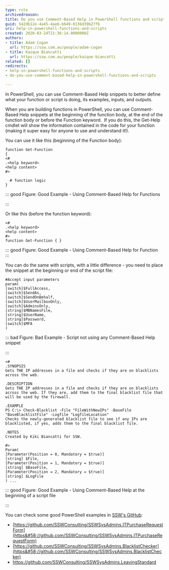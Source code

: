```yaml
---
type: rule
archivedreason: 
title: Do you use Comment-Based Help in PowerShell functions and scripts?
guid: 542db12e-4a45-4ae6-b649-0136d39b27f6
uri: help-in-powershell-functions-and-scripts
created: 2020-03-24T21:36:14.0000000Z
authors:
- title: Adam Cogan
  url: https://ssw.com.au/people/adam-cogan
- title: Kaique Biancatti
  url: https://ssw.com.au/people/kaique-biancatti
related: []
redirects:
- help-in-powershell-functions-and-scripts
- do-you-use-comment-based-help-in-powershell-functions-and-scripts

---
```


In PowerShell, you can use Comment-Based Help snippets to better define what your function or script is doing, its examples, inputs, and outputs.

When you are building functions in PowerShell, you can use Comment-Based Help snippets at the beginning of the function body, at the end of the function body or before the Function keyword. 
If you do this, the Get-Help cmdlet will show the information contained in the code for your function (making it super easy for anyone to use and understand it!).

You can use it like this (beginning of the Function body):


<!--endintro-->



```
function Get-Function
{
<#
.<help keyword>
<help content>
#>

  # function logic
}
```




::: good
Figure: Good Example - Using Comment-Based Help for Functions

:::

Or like this (before the function keyword):



```
<#
.<help keyword>
<help content>
#>
function Get-Function { }
```




::: good
Figure: Good Example - Using Comment-Based Help for Function  
:::

You can do the same with scripts, with a little difference - you need to place the snippet at the beginning or end of the script file:



```
#Accept input parameters
param(
[switch]$FullAccess,
[switch]$SendAs,
[switch]$SendOnBehalf,
[switch]$UserMailboxOnly,
[switch]$AdminsOnly,
[string]$MBNamesFile,
[string]$UserName,
[string]$Password,
[switch]$MFA
)
```




::: bad
Figure: Bad Example - Script not using any Comment-Based Help snippet

:::



```
<#
.SYNOPSIS
Gets THE IP addresses in a file and checks if they are on blacklists across the web.

.DESCRIPTION
Gets THE IP addresses in a file and checks if they are on blacklists across the web. If they are, add them to the final blacklist file that will be used by the firewall.

.EXAMPLE
PS C:\> Check-Blacklist -File "FileWithNewIPs" -BaseFile "BaseBlacklistFile" -Logfile "LogfileLocation"
Checks the newly-generated blacklist file to see if any IPs are blacklisted, if yes, adds them to the final blacklist file.

.NOTES
Created by Kiki Biancatti for SSW.

#>
Param(
[Parameter(Position = 0, Mandatory = $true)]
[string] $File,
[Parameter(Position = 1, Mandatory = $true)]
[string] $BaseFile,
[Parameter(Position = 2, Mandatory = $true)]
[string] $LogFile
) ...
```




::: good
Figure: Good Example - Using Comment-Based Help at the beginning of a script file

:::

You can check some good PowerShell examples in     [SSW's GitHub](https&#58;//github.com/SSWConsulting):

* [https://github.com/SSWConsulting/SSWSysAdmins.ITPurchaseRequestForm](https&#58;//github.com/SSWConsulting/SSWSysAdmins.ITPurchaseRequestForm)
* [https://github.com/SSWConsulting/SSWSysAdmins.BlacklistChecker](https&#58;//github.com/SSWConsulting/SSWSysAdmins.BlacklistChecker)
* https://github.com/SSWConsulting/SSWSysAdmins.LeavingStandard
